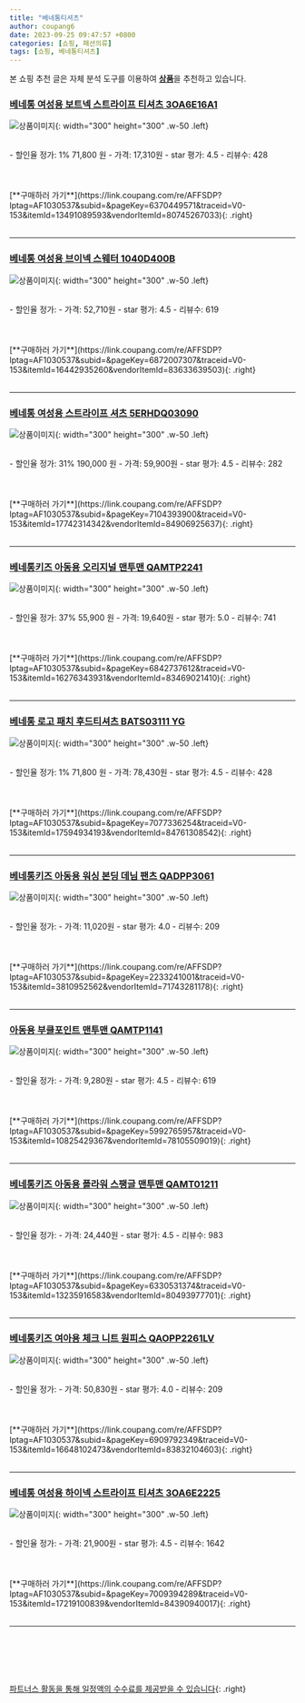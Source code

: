 ```yaml
---
title: "베네통티셔츠"
author: coupang6
date: 2023-09-25 09:47:57 +0800
categories: [쇼핑, 패션의류]
tags: [쇼핑, 베네통티셔츠]
---
```


본 쇼핑 추천 글은 자체 분석 도구를 이용하여 [**상품**](https://link.coupang.com/a/bao1ui)을 추천하고 있습니다.

### [베네통 여성용 보트넥 스트라이프 티셔츠 3OA6E16A1](https://link.coupang.com/re/AFFSDP?lptag=AF1030537&subid=&pageKey=6370449571&traceid=V0-153&itemId=13491089593&vendorItemId=80745267033)

![상품이미지](https://thumbnail10.coupangcdn.com/thumbnails/remote/230x230ex/image/retail/images/2022/03/02/13/6/fdd02682-e722-4081-abe0-59249c001f71.jpg){: width="300" height="300" .w-50 .left}


<br>
- 할인율 정가: 1%  71,800   원
- 가격: 17,310원
- star 평가: 4.5
- 리뷰수: 428
<br>
<br>
<br>
<br>
[**구매하러 가기**](https://link.coupang.com/re/AFFSDP?lptag=AF1030537&subid=&pageKey=6370449571&traceid=V0-153&itemId=13491089593&vendorItemId=80745267033){: .right}
<br>
<br>

---

### [베네통 여성용 브이넥 스웨터 1040D400B](https://link.coupang.com/re/AFFSDP?lptag=AF1030537&subid=&pageKey=6872007307&traceid=V0-153&itemId=16442935260&vendorItemId=83633639503)

![상품이미지](https://thumbnail6.coupangcdn.com/thumbnails/remote/230x230ex/image/retail/images/2022/10/27/9/1/d9a7e707-7272-4848-9f79-1ea18bc3e3e1.jpg){: width="300" height="300" .w-50 .left}


<br>
- 할인율 정가: 
- 가격: 52,710원
- star 평가: 4.5
- 리뷰수: 619
<br>
<br>
<br>
<br>
[**구매하러 가기**](https://link.coupang.com/re/AFFSDP?lptag=AF1030537&subid=&pageKey=6872007307&traceid=V0-153&itemId=16442935260&vendorItemId=83633639503){: .right}
<br>
<br>

---

### [베네통 여성용 스트라이프 셔츠 5ERHDQ03090](https://link.coupang.com/re/AFFSDP?lptag=AF1030537&subid=&pageKey=7104393900&traceid=V0-153&itemId=17742314342&vendorItemId=84906925637)

![상품이미지](https://thumbnail7.coupangcdn.com/thumbnails/remote/230x230ex/image/retail/images/2023/02/01/12/0/b76ed1db-a03d-4292-b18f-b0c3841029c9.jpg){: width="300" height="300" .w-50 .left}


<br>
- 할인율 정가: 31%  190,000   원
- 가격: 59,900원
- star 평가: 4.5
- 리뷰수: 282
<br>
<br>
<br>
<br>
[**구매하러 가기**](https://link.coupang.com/re/AFFSDP?lptag=AF1030537&subid=&pageKey=7104393900&traceid=V0-153&itemId=17742314342&vendorItemId=84906925637){: .right}
<br>
<br>

---

### [베네통키즈 아동용 오리지널 맨투맨 QAMTP2241](https://link.coupang.com/re/AFFSDP?lptag=AF1030537&subid=&pageKey=6842737612&traceid=V0-153&itemId=16276343931&vendorItemId=83469021410)

![상품이미지](https://thumbnail7.coupangcdn.com/thumbnails/remote/230x230ex/image/retail/images/2022/10/14/12/9/228863da-0934-46e9-994f-90fe1dbfdd26.jpg){: width="300" height="300" .w-50 .left}


<br>
- 할인율 정가: 37%  55,900   원
- 가격: 19,640원
- star 평가: 5.0
- 리뷰수: 741
<br>
<br>
<br>
<br>
[**구매하러 가기**](https://link.coupang.com/re/AFFSDP?lptag=AF1030537&subid=&pageKey=6842737612&traceid=V0-153&itemId=16276343931&vendorItemId=83469021410){: .right}
<br>
<br>

---

### [베네통 로고 패치 후드티셔츠 BATS03111 YG](https://link.coupang.com/re/AFFSDP?lptag=AF1030537&subid=&pageKey=7077336254&traceid=V0-153&itemId=17594934193&vendorItemId=84761308542)

![상품이미지](https://thumbnail9.coupangcdn.com/thumbnails/remote/230x230ex/image/vendor_inventory/4050/7227f172f1f228ba12d94602965ee6884bfed369e52030fed79de40fec26.jpg){: width="300" height="300" .w-50 .left}


<br>
- 할인율 정가: 1%  71,800   원
- 가격: 78,430원
- star 평가: 4.5
- 리뷰수: 428
<br>
<br>
<br>
<br>
[**구매하러 가기**](https://link.coupang.com/re/AFFSDP?lptag=AF1030537&subid=&pageKey=7077336254&traceid=V0-153&itemId=17594934193&vendorItemId=84761308542){: .right}
<br>
<br>

---

### [베네통키즈 아동용 워싱 본딩 데님 팬츠 QADPP3061](https://link.coupang.com/re/AFFSDP?lptag=AF1030537&subid=&pageKey=2233241001&traceid=V0-153&itemId=3810952562&vendorItemId=71743281178)

![상품이미지](https://thumbnail10.coupangcdn.com/thumbnails/remote/230x230ex/image/retail/images/1236572949463233-3b7f1f16-78f3-49e8-87a6-9ff4f0f8f993.jpg){: width="300" height="300" .w-50 .left}


<br>
- 할인율 정가: 
- 가격: 11,020원
- star 평가: 4.0
- 리뷰수: 209
<br>
<br>
<br>
<br>
[**구매하러 가기**](https://link.coupang.com/re/AFFSDP?lptag=AF1030537&subid=&pageKey=2233241001&traceid=V0-153&itemId=3810952562&vendorItemId=71743281178){: .right}
<br>
<br>

---

### [아동용 부클포인트 맨투맨 QAMTP1141](https://link.coupang.com/re/AFFSDP?lptag=AF1030537&subid=&pageKey=5992765957&traceid=V0-153&itemId=10825429367&vendorItemId=78105509019)

![상품이미지](https://thumbnail10.coupangcdn.com/thumbnails/remote/230x230ex/image/rs_quotation_api/uo8ibsg1/01cdc99569b24d2bb97b06b5df7ee690.jpg){: width="300" height="300" .w-50 .left}


<br>
- 할인율 정가: 
- 가격: 9,280원
- star 평가: 4.5
- 리뷰수: 619
<br>
<br>
<br>
<br>
[**구매하러 가기**](https://link.coupang.com/re/AFFSDP?lptag=AF1030537&subid=&pageKey=5992765957&traceid=V0-153&itemId=10825429367&vendorItemId=78105509019){: .right}
<br>
<br>

---

### [베네통키즈 아동용 플라워 스팽글 맨투맨 QAMT01211](https://link.coupang.com/re/AFFSDP?lptag=AF1030537&subid=&pageKey=6330531374&traceid=V0-153&itemId=13235916583&vendorItemId=80493977701)

![상품이미지](https://thumbnail7.coupangcdn.com/thumbnails/remote/230x230ex/image/retail/images/2022/02/04/12/9/398fd9fa-efe3-44c4-b676-c595e45ee3f8.jpg){: width="300" height="300" .w-50 .left}


<br>
- 할인율 정가: 
- 가격: 24,440원
- star 평가: 4.5
- 리뷰수: 983
<br>
<br>
<br>
<br>
[**구매하러 가기**](https://link.coupang.com/re/AFFSDP?lptag=AF1030537&subid=&pageKey=6330531374&traceid=V0-153&itemId=13235916583&vendorItemId=80493977701){: .right}
<br>
<br>

---

### [베네통키즈 여아용 체크 니트 원피스 QAOPP2261LV](https://link.coupang.com/re/AFFSDP?lptag=AF1030537&subid=&pageKey=6909792349&traceid=V0-153&itemId=16648102473&vendorItemId=83832104603)

![상품이미지](https://thumbnail10.coupangcdn.com/thumbnails/remote/230x230ex/image/retail/images/2022/11/10/21/6/08100d67-41c0-456a-9ba2-d72b1188319e.jpg){: width="300" height="300" .w-50 .left}


<br>
- 할인율 정가: 
- 가격: 50,830원
- star 평가: 4.0
- 리뷰수: 209
<br>
<br>
<br>
<br>
[**구매하러 가기**](https://link.coupang.com/re/AFFSDP?lptag=AF1030537&subid=&pageKey=6909792349&traceid=V0-153&itemId=16648102473&vendorItemId=83832104603){: .right}
<br>
<br>

---

### [베네통 여성용 하이넥 스트라이프 티셔츠 3OA6E2225](https://link.coupang.com/re/AFFSDP?lptag=AF1030537&subid=&pageKey=7009394289&traceid=V0-153&itemId=17219100839&vendorItemId=84390940017)

![상품이미지](https://thumbnail10.coupangcdn.com/thumbnails/remote/230x230ex/image/retail/images/2022/12/20/14/9/8253e91b-e856-43b2-b011-8601325bb35d.jpg){: width="300" height="300" .w-50 .left}


<br>
- 할인율 정가: 
- 가격: 21,900원
- star 평가: 4.5
- 리뷰수: 1642
<br>
<br>
<br>
<br>
[**구매하러 가기**](https://link.coupang.com/re/AFFSDP?lptag=AF1030537&subid=&pageKey=7009394289&traceid=V0-153&itemId=17219100839&vendorItemId=84390940017){: .right}
<br>
<br>

---
<br><br><br><br><br> [파트너스 활동을 통해 일정액의 수수료를 제공받을 수 있습니다](https://link.coupang.com/a/bao1ui){: .right}